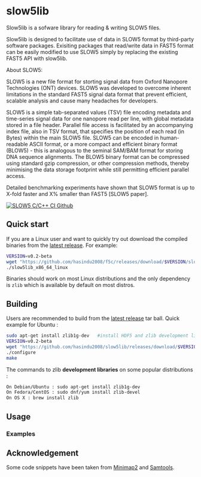 # slow5lib

Slow5lib is a sofware library for reading & writing SLOW5 files.

Slow5lib is designed to facilitate use of data in SLOW5 format by third-party software packages. Exisiting packages that read/write data in FAST5 format can be easily modified to use SLOW5 simply by replacing the existing FAST5 API with slow5lib.

About SLOW5:

SLOW5 is a new file format for storting signal data from Oxford Nanopore Technologies (ONT) devices. SLOW5 was developed to overcome inherent limitations in the standard FAST5 signal data format that prevent efficient, scalable analysis and cause many headaches for developers.

SLOW5 is a simple tab-separated values (TSV) file encoding metadata and time-series signal data for one nanopore read per line, with global metadata stored in a file header. Parallel file access is facilitated by an accompanying index file, also in TSV format, that specifies the position of each read (in Bytes) within the main SLOW5 file. SLOW5 can be encoded in human-readable ASCII format, or a more compact and efficient binary format (BLOW5) - this is analogous to the seminal SAM/BAM format for storing DNA sequence alignments. The BLOW5 binary format can be compressed using standard gzip compression, or other compression methods, thereby minimising the data storage footprint while still permitting efficient parallel access.

Detailed benchmarking experiments have shown that SLOW5 format is up to X-fold faster and X% smaller than FAST5 [SLOW5 paper].

<todo>

<!--- [![Build Status](https://travis-ci.com/hasindu2008/slow5.svg?token=pN7xnsxgLrRxbAn8WLVQ&branch=master)](https://travis-ci.com/hasindu2008/slow5) -->
<!---[![SLOW5 C/C++ CI Local](https://github.com/hasindu2008/slow5lib/workflows/SLOW5%20C/C++%20CI%20Local/badge.svg)](https://github.com/hasindu2008/slow5lib/actions?query=workflow%3A%22SLOW5+C%2FC%2B%2B+CI+Local%22)
[![SLOW5 C/C++ CI Local OSX](https://github.com/hasindu2008/slow5lib/workflows/SLOW5%20C/C++%20CI%20Local%20OSX/badge.svg)](https://github.com/hasindu2008/slow5lib/actions/workflows/c-cpp-selfhosted-mac.yml?query=workflow%3A%22SLOW5+C%2FC%2B%2B+CI+Local+OSX%22)-->
[![SLOW5 C/C++ CI Github](https://github.com/hasindu2008/slow5lib/workflows/SLOW5%20C/C++%20CI%20Github/badge.svg)](https://github.com/hasindu2008/slow5lib/actions?query=workflow%3A%22SLOW5+C%2FC%2B%2B+CI+Github%22)

## Quick start

If you are a Linux user and want to quickly try out download the compiled binaries from the [latest release](https://github.com/hasindu2008/slow5lib/releases). For example:
```sh
VERSION=v0.2-beta
wget "https://github.com/hasindu2008/f5c/releases/download/$VERSION/slow5lib-$VERSION-binaries.tar.gz" && tar xvf slow5lib-$VERSION-binaries.tar.gz && cd slow5lib-$VERSION/
./slow5lib_x86_64_linux
```
Binaries should work on most Linux distributions and the only dependency is `zlib` which is available by default on most distros.

## Building

Users are recommended to build from the  [latest release](https://github.com/hasindu2008/slow5lib/releases) tar ball. Quick example for Ubuntu :
```sh
sudo apt-get install zlib1g-dev   #install HDF5 and zlib development libraries
VERSION=v0.2-beta
wget "https://github.com/hasindu2008/slow5lib/releases/download/$VERSION/slow5lib-$VERSION-release.tar.gz" && tar xvf slow5lib-$VERSION-release.tar.gz && cd slow5lib-$VERSION/
./configure
make
```
The commands to zlib __development libraries__ on some popular distributions :
```sh
On Debian/Ubuntu : sudo apt-get install zlib1g-dev
On Fedora/CentOS : sudo dnf/yum install zlib-devel
On OS X : brew install zlib
```


## Usage


### Examples



## Acknowledgement
Some code snippets have been taken from [Minimap2](https://github.com/lh3/minimap2) and [Samtools](http://samtools.sourceforge.net/).
